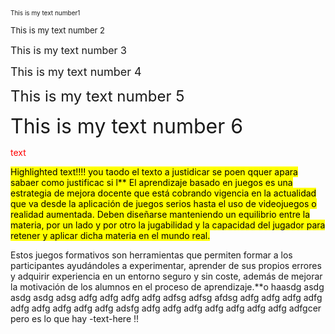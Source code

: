 <font size="1"> This is my text number1</font>

 <font size="2"> This is my text number 2 </font>

 <font size="3"> This is my text number 3</font>

 <font size="4"> This is my text number 4</font>

 <font size="5"> This is my text number 5</font>

 <font size="6"> This is my text number 6</font>

<span style="color: red;">text</span>

<style>
mark {
  background-color: yellow;
  color: black;
  text-align: right;
}
</style>

<mark> Highlighted text!!!!
 you taodo el texto a justidicar se poen qquer apara sabaer como justificac si l**
El aprendizaje basado en juegos es una estrategia de mejora docente que está cobrando vigencia en la actualidad que va desde la aplicación de juegos serios hasta el uso de videojuegos o realidad aumentada. Deben diseñarse manteniendo un equilibrio entre la materia, por un lado y por otro la jugabilidad y la capacidad del jugador para retener y aplicar dicha materia en el mundo real.</mark>

Estos juegos formativos son herramientas que permiten formar a los participantes ayudándoles a experimentar, aprender de sus propios errores y adquirir experiencia en un entorno seguro y sin coste, además de mejorar la motivación de los alumnos en el proceso de aprendizaje.**o haasdg asdg asdg asdg adsg adfg adfg adfg adfg adfsg adfsg afdsg adfg adfg adfg adfg adfg adfg adfg adfg adfg adsfg adfg adfg adfg adfg adfg adfg adfg adfgcer
 pero es lo que hay -text-here !!
